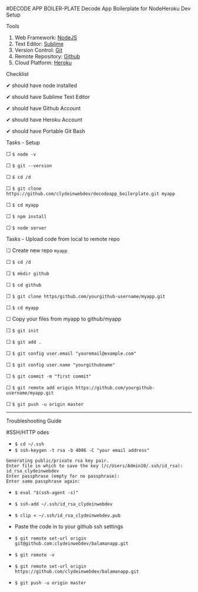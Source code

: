 #DECODE APP BOILER-PLATE
Decode App Boilerplate for NodeHeroku Dev Setup

Tools

1. Web Framework: [NodeJS](https://nodejs.org/en/download/)
1. Text Editor: [Sublime](https://www.sublimetext.com/3)
1. Version Control: [Git](https://git-scm.com/download/win)
1. Remote Repository: [Github](https://github.com/)
1. Cloud Platform: [Heroku](https://www.heroku.com/)

Checklist

 ✔ should have node installed
 
 ✔ should have Sublime Text Editor
 
 ✔ should have Github Account
 
 ✔ should have Heroku Account
 
 ✔ should have Portable Git Bash

Tasks - Setup

  ☐ ```$ node -v```
  
  ☐ ```$ git --version```

  ☐ ```$ cd /d```
  
  ☐ ```$ git clone https://github.com/clydeinwebdev/decodeapp_boilerplate.git myapp```

  ☐ ```$ cd myapp```
  
  ☐ ```$ npm install```
  
  ☐ ```$ node server```


Tasks - Upload code from local to remote repo

  ☐ Create new repo ```myapp```
  
  ☐ ```$ cd /d```
  
  ☐ ```$ mkdir github```
  
  ☐ ```$ cd github```
  
  ☐ ```$ git clone https/github.com/yourgithub-username/myapp.git```
  
  ☐ ```$ cd myapp```

  ☐ Copy your files from myapp to github/myapp

  ☐ ```$ git init```

  ☐ ```$ git add .```
  
  ☐ ```$ git config user.email "youremail@example.com"```

  ☐ ```$ git config user.name "yourgithubname"```

  ☐ ```$ git commit -m "first commit"```

  ☐ ```$ git remote add origin https://github.com/yourgithub-username/myapp.git```

  ☐ ```$ git push -u origin master```
  
<hr/>

Troubleshooting Guide

#SSH/HTTP odes

* ```$ cd ~/.ssh```
* ```$ ssh-keygen -t rsa -b 4096 -C "your email address"```

```
Generating public/private rsa key pair.
Enter file in which to save the key (/c/Users/Admin10/.ssh/id_rsa): id_rsa_clydeinwebdev
Enter passphrase (empty for no passphrase):
Enter same passphrase again:
```

* ```$ eval "$(ssh-agent -s)"```
* ```$ ssh-add ~/.ssh/id_rsa_clydeinwebdev```
* ```$ clip < ~/.ssh/id_rsa_clydeinwebdev.pub```
* Paste the code in to your github ssh settings

* ```$ git remote set-url origin git@github.com:clydeinwebdev/balamanapp.git```
* ```$ git remote -v```
* ```$ git remote set-url origin https://github.com/clydeinwebdev/balamanapp.git```
* ```$ git push -u origin master```


